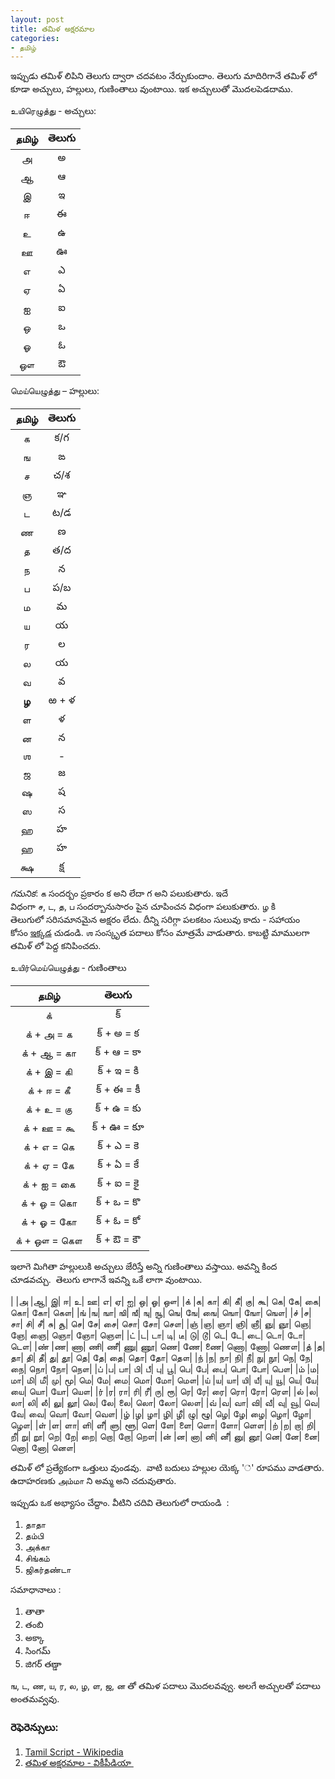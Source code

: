 ```yaml
---
layout: post
title: తమిళ అక్షరమాల
categories:
- தமிழ்
---
```


ఇప్పుడు తమిళ్ లిపిని తెలుగు ద్వారా చదవటం నేర్చుకుందాం. తెలుగు మాదిరిగానే తమిళ్ లో కూడా అచ్చులు, హల్లులు, గుణింతాలు వుంటాయి. ఇక అచ్చులుతో మొదలపెడదాము.

உயிரெழுத்து - అచ్చులు:

| தமிழ்        | తెలుగు 		|
|:-------------:|:--------------:| 
| அ     		| అ 	|
| ஆ      		| ఆ 	|
| இ      		| ఇ 	|
| ஈ      		| ఈ 	|
| உ      		| ఉ 	|
| ஊ      		| ఊ 	|
| எ      		| ఎ 	|
| ஏ      		| ఏ 	|
| ஐ      		| ఐ 	|
| ஒ      		| ఒ 	|
| ஓ      		| ఓ 	|
| ஔ      		| ఔ 	|

மெய்யெழுத்து – హల్లులు:

| தமிழ்        | తెలుగు 		|
|:-------------:|:--------------:| 
| க     		| క/గ 	|
| ங      		| ఙ 	|
| ச      		| చ/శ 	|
| ஞ      		| ఞ 	|
| ட      		| ట/డ 	|
| ண      		| ణ 	|
| த      		| త/ద 	|
| ந      		| న 	|
| ப      		| ప/బ 	|
| ம      		| మ 	|
| ய      		| య 	|
| ர      		| ల 	|
| ல      		| య 	|
| வ      		| వ 	|
| **ழ**   		| ఱ + ళ	|
| ள      		| ళ 	|
| ன      		| న 	|
| ஶ      		| - 	|
| ஜ      		| జ 	|
| ஷ      		| ష 	|
| ஸ      		| స 	|
| ஹ      		| హ 	|
| ஹ      		| హ 	|
| க்ஷ      		| క్ష 	|

*గమనిక*: க సందర్బం ప్రకారం క అని లేదా గ అని పలుకుతారు. ఇదే విధంగా ச, ட, த, ப సందర్బానుసారం పైన చూపించన విధంగా పలుకుతారు. ழ కి తెలుగులో సరిసమానమైన అక్షరం లేదు. దీన్ని సరిగ్గా పలకటం సులువు కాదు - సహాయం కోసం [ఇక్కడ](http://www.quora.com/Tamil-language/Why-do-many-tamilians-pronounce-%E0%AE%B4-zha-as-%E0%AE%B3-la) చుడండి. ஶ సంస్కృత పదాలు కోసం మాత్రమే వాడుతారు. కాబట్టి మాములగా తమిళ్ లో పెద్ద కనిపించదు.

உயிர்மெய்யெழுத்து - గుణింతాలు


| தமிழ்        | తెలుగు     |
|:-------------:|:--------------:| 
|க்            |  క్|
|க் + அ = க   | క్ + అ = క|
|க் + ஆ = கா  | క్ + ఆ = కా|
|க் + இ = கி  | క్ + ఇ = కి|
|க் + ஈ = கீ  | క్ + ఈ = కీ|
|க் + உ = கு  | క్ + ఉ = కు|
|க் + ஊ = கூ  | క్ + ఊ = కూ|
|க் + எ = கெ  | క్ + ఎ  = కె|
|க் + ஏ = கே  | క్ + ఏ = కే|
|க் + ஐ = கை  |క్ + ఐ  = కై|
|க் + ஒ = கொ  | క్ + ఒ  = కొ|
|க் + ஓ = கோ  | క్ + ఓ = కో|
|க் + ஔ = கௌ  | క్ + ఔ = కౌ|

ఇలాగె మిగితా హల్లులుకి అచ్చులు జేరిస్తే అన్ని గుణింతాలు వస్తాయి. అవన్ని కింద చూడవచ్చు.  తెలుగు లాగానే ఇవన్ని ఒకే లాగా వుంటాయి.


| |அ |ஆ| இ| ஈ| உ| ஊ| எ| ஏ| ஐ| ஒ| ஓ| ஔ|
|க்  |க| கா|  கி|  கீ|  கு|  கூ|  கெ|  கே|  கை|  கொ|  கோ|  கௌ|
|ங்  |ங| ஙா|  ஙி|  ஙீ|  ஙு|  ஙூ|  ஙெ|  ஙே|  ஙை|  ஙொ|  ஙோ|  ஙௌ|
|ச்  |ச| சா|  சி|  சீ|  சு|  சூ|  செ|  சே|  சை|  சொ|  சோ|  சௌ|
|ஞ்  |ஞ| ஞா|  ஞி|  ஞீ|  ஞு|  ஞூ|  ஞெ|  ஞே|  ஞை|  ஞொ|  ஞோ|  ஞௌ|
|ட்  |ட| டா|  டி|  டீ|  டு|  டூ|  டெ|  டே|  டை|  டொ|  டோ|  டௌ|
|ண்  |ண| ணா|  ணி|  ணீ|  ணு|  ணூ|  ணெ|  ணே|  ணை|  ணொ|  ணோ|  ணௌ|
|த்  |த| தா|  தி|  தீ|  து|  தூ|  தெ|  தே|  தை|  தொ|  தோ|  தௌ|
|ந்  |ந| நா|  நி|  நீ|  நு|  நூ|  நெ|  நே|  நை|  நொ|  நோ|  நௌ|
|ப்  |ப| பா|  பி|  பீ|  பு|  பூ|  பெ|  பே|  பை|  பொ|  போ|  பௌ|
|ம்  |ம| மா|  மி|  மீ|  மு|  மூ|  மெ|  மே|  மை|  மொ|  மோ|  மௌ|
|ய்  |ய| யா|  யி|  யீ|  யு|  யூ|  யெ|  யே|  யை|  யொ|  யோ|  யௌ|
|ர்  |ர| ரா|  ரி|  ரீ|  ரு|  ரூ|  ரெ|  ரே|  ரை|  ரொ|  ரோ|  ரௌ|
|ல்  |ல| லா|  லி|  லீ|  லு|  லூ|  லெ|  லே|  லை|  லொ|  லோ|  லௌ|
|வ்  |வ| வா|  வி|  வீ|  வு|  வூ|  வெ|  வே|  வை|  வொ|  வோ|  வௌ|
|ழ்  |ழ| ழா|  ழி|  ழீ|  ழு|  ழூ|  ழெ|  ழே|  ழை|  ழொ|  ழோ|  ழௌ|
|ள்  |ள| ளா|  ளி|  ளீ|  ளு|  ளூ|  ளெ|  ளே|  ளை|  ளொ|  ளோ|  ளௌ|
|ற்  |ற| றா|  றி|  றீ|  று|  றூ|  றெ|  றே|  றை|  றொ|  றோ|  றௌ|
|ன்  |ன| னா|  னி|  னீ|  னு|  னூ|  னெ|  னே|  னை|  னொ|  னோ|  னௌ|



తమిళ్ లో ప్రత్యేకంగా ఒత్తులు వుండవు.  వాటి బదులు హల్లుల యెక్క '்' రూపము వాడతారు. ఉదాహరణకు அம்மா ని అమ్మ అని చదువుతారు.

ఇప్పుడు ఒక అభ్యాసం చేద్దాం. వీటిని చదివి తెలుగులో రాయండి  :	
  
  1. தாதா
  2. தம்பி
  3. அக்கா
  4. சிங்கம்
  5. ஜிகர்தண்டா

సమాధానాలు :

  1. తాతా
  2. తంబి
  3. అక్కా
  4. సింగమ్
  5. జిగర్ తణ్డా

ங, ட, ண, ய, ர, ல, ழ, ள, ஜ, ன తో తమిళ పదాలు మొదలవవ్వు. అలగే అచ్చులతో పదాలు అంతమవ్వవు.

### రెఫెరెన్సులు:
  
  1. [Tamil Script - Wikipedia](http://en.wikipedia.org/wiki/Tamil_script)
  2. [తమిళ అక్షరమాల - వికీపీడియా ](http://te.wikipedia.org/wiki/%E0%B0%A4%E0%B0%AE%E0%B0%BF%E0%B0%B3_%E0%B0%85%E0%B0%95%E0%B1%8D%E0%B0%B7%E0%B0%B0%E0%B0%AE%E0%B0%BE%E0%B0%B2)


